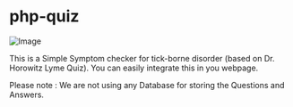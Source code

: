 # php-quiz

 ![Image](https://raw.githubusercontent.com/arjunsk/php-quiz/master/screenshot/how_it_looks.png)

This is a Simple Symptom checker for tick-borne disorder (based on Dr. Horowitz Lyme Quiz). You can easily integrate this in you webpage.

Please note : We are not using any Database for storing the Questions and Answers.
